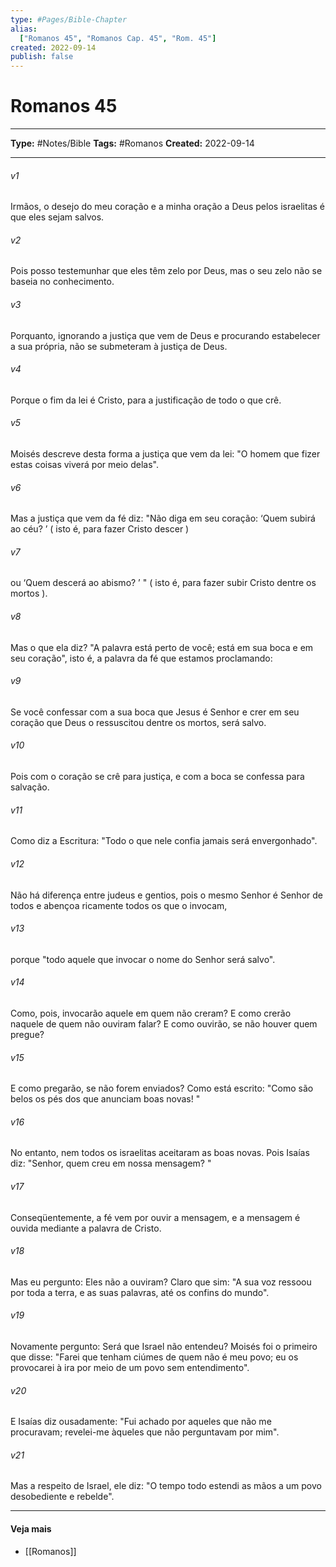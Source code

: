 ```yaml
---
type: #Pages/Bible-Chapter
alias:
  ["Romanos 45", "Romanos Cap. 45", "Rom. 45"]
created: 2022-09-14
publish: false
---
```


# Romanos 45

---

**Type:** #Notes/Bible
**Tags:** #Romanos
**Created:** 2022-09-14

---

###### v1
Irmãos, o desejo do meu coração e a minha oração a Deus pelos israelitas é que eles sejam salvos.
###### v2
Pois posso testemunhar que eles têm zelo por Deus, mas o seu zelo não se baseia no conhecimento.
###### v3
Porquanto, ignorando a justiça que vem de Deus e procurando estabelecer a sua própria, não se submeteram à justiça de Deus.
###### v4
Porque o fim da lei é Cristo, para a justificação de todo o que crê.
###### v5
Moisés descreve desta forma a justiça que vem da lei: "O homem que fizer estas coisas viverá por meio delas".
###### v6
Mas a justiça que vem da fé diz: "Não diga em seu coração: ‘Quem subirá ao céu? ’ ( isto é, para fazer Cristo descer )
###### v7
ou ‘Quem descerá ao abismo? ’ " ( isto é, para fazer subir Cristo dentre os mortos ).
###### v8
Mas o que ela diz? "A palavra está perto de você; está em sua boca e em seu coração", isto é, a palavra da fé que estamos proclamando:
###### v9
Se você confessar com a sua boca que Jesus é Senhor e crer em seu coração que Deus o ressuscitou dentre os mortos, será salvo.
###### v10
Pois com o coração se crê para justiça, e com a boca se confessa para salvação.
###### v11
Como diz a Escritura: "Todo o que nele confia jamais será envergonhado".
###### v12
Não há diferença entre judeus e gentios, pois o mesmo Senhor é Senhor de todos e abençoa ricamente todos os que o invocam,
###### v13
porque "todo aquele que invocar o nome do Senhor será salvo".
###### v14
Como, pois, invocarão aquele em quem não creram? E como crerão naquele de quem não ouviram falar? E como ouvirão, se não houver quem pregue?
###### v15
E como pregarão, se não forem enviados? Como está escrito: "Como são belos os pés dos que anunciam boas novas! "
###### v16
No entanto, nem todos os israelitas aceitaram as boas novas. Pois Isaías diz: "Senhor, quem creu em nossa mensagem? "
###### v17
Conseqüentemente, a fé vem por ouvir a mensagem, e a mensagem é ouvida mediante a palavra de Cristo.
###### v18
Mas eu pergunto: Eles não a ouviram? Claro que sim: "A sua voz ressoou por toda a terra, e as suas palavras, até os confins do mundo".
###### v19
Novamente pergunto: Será que Israel não entendeu? Moisés foi o primeiro que disse: "Farei que tenham ciúmes de quem não é meu povo; eu os provocarei à ira por meio de um povo sem entendimento".
###### v20
E Isaías diz ousadamente: "Fui achado por aqueles que não me procuravam; revelei-me àqueles que não perguntavam por mim".
###### v21
Mas a respeito de Israel, ele diz: "O tempo todo estendi as mãos a um povo desobediente e rebelde".


---

#### Veja mais

- [[Romanos]]
